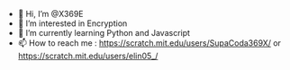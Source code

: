 - 👋 Hi, I’m @X369E
- 👀 I’m interested in Encryption
- 🌱 I’m currently learning Python and Javascript
- 📫 How to reach me : https://scratch.mit.edu/users/SupaCoda369X/ or https://scratch.mit.edu/users/elin05_/
<!---
X369E/X369E is a ✨ special ✨ repository because its `README.md` (this file) appears on your GitHub profile.
You can click the Preview link to take a look at your changes.
--->
